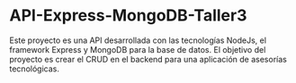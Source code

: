 # API-Express-MongoDB-Taller3
Este proyecto es una API desarrollada con las tecnologías NodeJs, el framework Express y MongoDB para la base de datos. El objetivo del proyecto es crear el CRUD en el backend para una aplicación de asesorías tecnológicas.
